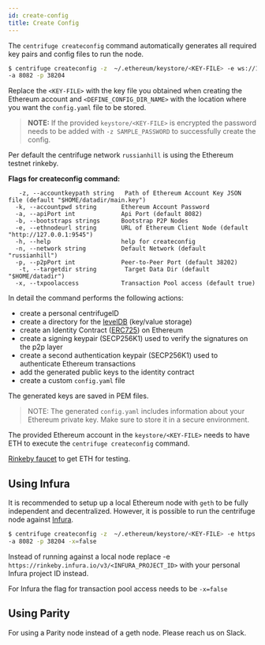 ```yaml
---
id: create-config
title: Create Config
---
```

The `centrifuge createconfig` command automatically generates all required key pairs and config files
to run the node.

  ```bash
  $ centrifuge createconfig -z  ~/.ethereum/keystore/<KEY-FILE> -e ws://127.0.0.1:8546 -t <DEFINE_CONFIG_DIR_NAME> \
  -a 8082 -p 38204
  ```

Replace the `<KEY-FILE>` with the key file you obtained when creating the Ethereum account and `<DEFINE_CONFIG_DIR_NAME>` with the location where you want the `config.yaml`  file to be stored.

> **NOTE:** If the provided `keystore/<KEY-FILE>` is encrypted the password needs to be added with `-z SAMPLE_PASSWORD` to successfully create the config.

Per default the centrifuge network `russianhill` is using the Ethereum testnet rinkeby.


**Flags for createconfig command:**

```text
   -z, --accountkeypath string   Path of Ethereum Account Key JSON file (default "$HOME/datadir/main.key")
  -k, --accountpwd string       Ethereum Account Password
  -a, --apiPort int             Api Port (default 8082)
  -b, --bootstraps strings      Bootstrap P2P Nodes
  -e, --ethnodeurl string       URL of Ethereum Client Node (default "http://127.0.0.1:9545")
  -h, --help                    help for createconfig
  -n, --network string          Default Network (default "russianhill")
  -p, --p2pPort int             Peer-to-Peer Port (default 38202)
   -t, --targetdir string        Target Data Dir (default "$HOME/datadir")
  -x, --txpoolaccess            Transaction Pool access (default true)
 ```
  


In detail the command performs the following actions:
- create a personal centrifugeID
- create a directory for the [levelDB](http://leveldb.org/) (key/value storage)
- create an Identity Contract ([ERC725](https://github.com/ethereum/EIPs/issues/725)) on Ethereum
- create a signing keypair (SECP256K1) used to verify the signatures on the p2p layer
- create a second authentication keypair (SECP256K1) used to authenticate Ethereum transactions
- add the generated public keys to the identity contract
- create a custom `config.yaml` file

The generated keys are saved in PEM files. 


> NOTE: The generated `config.yaml` includes information about your Ethereum private key. Make sure to store it in a secure environment.

The provided Ethereum account in the `keystore/<KEY-FILE>` needs to have ETH to execute the `centrifuge createconfig` command.

[Rinkeby faucet](https://www.rinkeby.io/#faucet) to get ETH for testing.

## Using Infura 
It is recommended to setup up a local Ethereum node with `geth` to be fully independent and decentralized.
However, it is possible to run the centrifuge node against [Infura](https://infura.io/).

  ```bash
  $ centrifuge createconfig -z  ~/.ethereum/keystore/<KEY-FILE> -e https://rinkeby.infura.io/v3/<INFURA_ENDPOINT_ID> -t <DEFINE_CONFIG_DIR_NAME> \
  -a 8082 -p 38204 -x=false
  ```

 Instead of running against a local node replace -e `https://rinkeby.infura.io/v3/<INFURA_PROJECT_ID>` with your 
 personal Infura project ID instead.

For Infura the flag for transaction pool access needs to be `-x=false`

## Using Parity
For using a Parity node instead of a geth node. Please reach us on Slack. 
